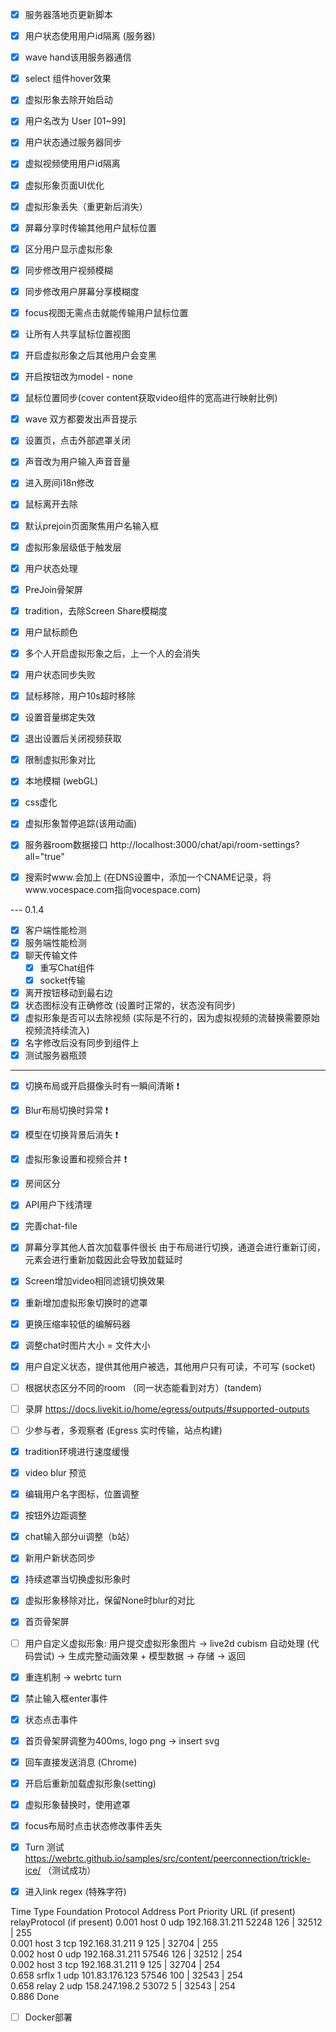- [x] 服务器落地页更新脚本
- [x] 用户状态使用用户id隔离 (服务器)
- [x] wave hand该用服务器通信
- [x] select 组件hover效果
- [x] 虚拟形象去除开始启动

- [x] 用户名改为 User [01~99]
- [x] 用户状态通过服务器同步
- [x] 虚拟视频使用用户id隔离


- [x] 虚拟形象页面UI优化
- [x] 虚拟形象丢失（重更新后消失）

- [x] 屏幕分享时传输其他用户鼠标位置
- [x] 区分用户显示虚拟形象
- [x] 同步修改用户视频模糊
- [x] 同步修改用户屏幕分享模糊度

- [x] focus视图无需点击就能传输用户鼠标位置
- [x] 让所有人共享鼠标位置视图
- [x] 开启虚拟形象之后其他用户会变黑
- [x] 开启按钮改为model - none

- [x] 鼠标位置同步(cover content获取video组件的宽高进行映射比例)
- [x] wave 双方都要发出声音提示
- [x] 设置页，点击外部遮罩关闭
- [x] 声音改为用户输入声音音量
- [x] 进入房间i18n修改

- [x] 鼠标离开去除
- [x] 默认prejoin页面聚焦用户名输入框
- [x] 虚拟形象层级低于触发层
- [x] 用户状态处理
- [x] PreJoin骨架屏
- [x] tradition，去除Screen Share模糊度
- [x] 用户鼠标颜色
- [x] 多个人开启虚拟形象之后，上一个人的会消失

- [x] 用户状态同步失败
- [x] 鼠标移除，用户10s超时移除
- [x] 设置音量绑定失效
- [x] 退出设置后关闭视频获取
- [x] 限制虚拟形象对比
- [x] 本地模糊 (webGL)

- [x] css虚化
- [x] 虚拟形象暂停追踪(该用动画)
- [x] 服务器room数据接口 http://localhost:3000/chat/api/room-settings?all="true"
- [x] 搜索时www.会加上 (在DNS设置中，添加一个CNAME记录，将www.vocespace.com指向vocespace.com)

--- 0.1.4

- [x] 客户端性能检测
- [x] 服务端性能检测
- [x] 聊天传输文件
  - [x] 重写Chat组件
  - [x] socket传输

- [x] 离开按钮移动到最右边
- [x] 状态图标没有正确修改 (设置时正常的，状态没有同步)
- [x] 虚拟形象是否可以去除视频 (实际是不行的，因为虚拟视频的流替换需要原始视频流持续流入)
- [x] 名字修改后没有同步到组件上
- [x] 测试服务器瓶颈

--- 

- [x] 切换布局或开启摄像头时有一瞬间清晰 ❗️
- [x] Blur布局切换时异常 ❗️
- [x] 模型在切换背景后消失 ❗️
- [x] 虚拟形象设置和视频合并 ❗️
- [x] 房间区分
- [x] API用户下线清理
- [x] 完善chat-file

- [x] 屏幕分享其他人首次加载事件很长
由于布局进行切换，通道会进行重新订阅，元素会进行重新加载因此会导致加载延时
- [x] Screen增加video相同滤镜切换效果

- [x] 重新增加虚拟形象切换时的遮罩
- [x] 更换压缩率较低的编解码器
- [x] 调整chat时图片大小 = 文件大小
- [x] 用户自定义状态，提供其他用户被选，其他用户只有可读，不可写 (socket)
- [ ] 根据状态区分不同的room （同一状态能看到对方）(tandem)
- [ ] 录屏 https://docs.livekit.io/home/egress/outputs/#supported-outputs
- [ ] 少参与者，多观察者 (Egress 实时传输，站点构建)
- [x] tradition环境进行速度缓慢
- [x] video blur 预览
- [x] 编辑用户名字图标，位置调整
- [x] 按钮外边距调整

- [x] chat输入部分ui调整（b站）
- [x] 新用户新状态同步
- [x] 持续遮罩当切换虚拟形象时
- [x] 虚拟形象移除对比，保留None时blur的对比
- [x] 首页骨架屏
- [ ] 用户自定义虚拟形象: 用户提交虚拟形象图片 -> live2d cubism 自动处理 (代码尝试) -> 生成完整动画效果 + 模型数据 -> 存储 -> 返回
- [x] 重连机制 -> webrtc turn
- [x] 禁止输入框enter事件
- [x] 状态点击事件

- [x] 首页骨架屏调整为400ms, logo png -> insert svg
- [x] 回车直接发送消息 (Chrome)
- [x] 开启后重新加载虚拟形象(setting)
- [x] 虚拟形象替换时，使用遮罩
- [x] focus布局时点击状态修改事件丢失
- [x] Turn 测试 https://webrtc.github.io/samples/src/content/peerconnection/trickle-ice/ （测试成功）
- [x] 进入link regex  (特殊字符)

Time 	Type 	Foundation 	Protocol 	Address 	Port 	Priority 	URL (if present) 	relayProtocol (if present)
0.001	host	0	udp	192.168.31.211	52248	126 | 32512 | 255		
0.001	host	3	tcp	192.168.31.211	9	125 | 32704 | 255		
0.002	host	0	udp	192.168.31.211	57546	126 | 32512 | 254		
0.002	host	3	tcp	192.168.31.211	9	125 | 32704 | 254		
0.658	srflx	1	udp	101.83.176.123	57546	100 | 32543 | 254		
0.658	relay	2	udp	158.247.198.2	53072	5 | 32543 | 254		
0.886	Done


- [ ] Docker部署